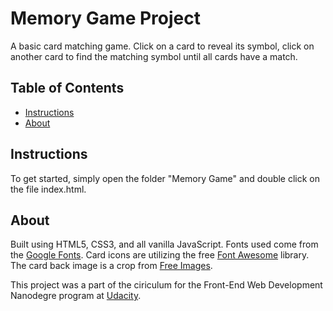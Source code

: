 # Memory Game Project

A basic card matching game.  Click on a card to reveal its symbol, click on another card to find the matching symbol until all cards have a match.  

## Table of Contents

* [Instructions](#instructions)
* [About](#About)


## Instructions

To get started, simply open the folder "Memory Game" and double click on the file index.html.  

## About

Built using HTML5, CSS3, and all vanilla JavaScript.  Fonts used come from the [Google Fonts](https://fonts.google.com/).  Card icons are utilizing the free [Font Awesome](https://fontawesome.com/) library.  The card back image is a crop from [Free Images](https://www.freeimages.com/).

This project was a part of the ciriculum for the Front-End Web Development Nanodegre program at [Udacity](https://www.udacity.com/).




